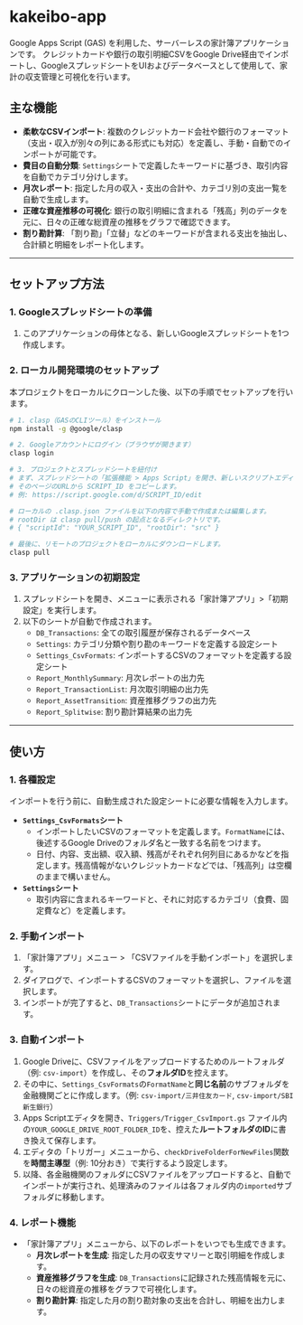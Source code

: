 # kakeibo-app

Google Apps Script (GAS) を利用した、サーバーレスの家計簿アプリケーションです。
クレジットカードや銀行の取引明細CSVをGoogle Drive経由でインポートし、GoogleスプレッドシートをUIおよびデータベースとして使用して、家計の収支管理と可視化を行います。

## 主な機能

-   **柔軟なCSVインポート**: 複数のクレジットカード会社や銀行のフォーマット（支出・収入が別々の列にある形式にも対応）を定義し、手動・自動でのインポートが可能です。
-   **費目の自動分類**: `Settings`シートで定義したキーワードに基づき、取引内容を自動でカテゴリ分けします。
-   **月次レポート**: 指定した月の収入・支出の合計や、カテゴリ別の支出一覧を自動で生成します。
-   **正確な資産推移の可視化**: 銀行の取引明細に含まれる「残高」列のデータを元に、日々の正確な総資産の推移をグラフで確認できます。
-   **割り勘計算**: 「割り勘」「立替」などのキーワードが含まれる支出を抽出し、合計額と明細をレポート化します。

---

## セットアップ方法

### 1. Googleスプレッドシートの準備

1.  このアプリケーションの母体となる、新しいGoogleスプレッドシートを1つ作成します。

### 2. ローカル開発環境のセットアップ

本プロジェクトをローカルにクローンした後、以下の手順でセットアップを行います。

```bash
# 1. clasp（GASのCLIツール）をインストール
npm install -g @google/clasp

# 2. Googleアカウントにログイン（ブラウザが開きます）
clasp login

# 3. プロジェクトとスプレッドシートを紐付け
# まず、スプレッドシートの「拡張機能 > Apps Script」を開き、新しいスクリプトエディタのタブを開きます。
# そのページのURLから SCRIPT_ID をコピーします。
# 例: https://script.google.com/d/SCRIPT_ID/edit

# ローカルの .clasp.json ファイルを以下の内容で手動で作成または編集します。
# rootDir は clasp pull/push の起点となるディレクトリです。
# { "scriptId": "YOUR_SCRIPT_ID", "rootDir": "src" }

# 最後に、リモートのプロジェクトをローカルにダウンロードします。
clasp pull
```

### 3. アプリケーションの初期設定

1.  スプレッドシートを開き、メニューに表示される「家計簿アプリ」>「初期設定」を実行します。
2.  以下のシートが自動で作成されます。
    -   `DB_Transactions`: 全ての取引履歴が保存されるデータベース
    -   `Settings`: カテゴリ分類や割り勘のキーワードを定義する設定シート
    -   `Settings_CsvFormats`: インポートするCSVのフォーマットを定義する設定シート
    -   `Report_MonthlySummary`: 月次レポートの出力先
    -   `Report_TransactionList`: 月次取引明細の出力先
    -   `Report_AssetTransition`: 資産推移グラフの出力先
    -   `Report_Splitwise`: 割り勘計算結果の出力先

---

## 使い方

### 1. 各種設定

インポートを行う前に、自動生成された設定シートに必要な情報を入力します。

-   **`Settings_CsvFormats`シート**
    -   インポートしたいCSVのフォーマットを定義します。`FormatName`には、後述するGoogle Driveのフォルダ名と一致する名前をつけます。
    -   日付、内容、支出額、収入額、残高がそれぞれ何列目にあるかなどを指定します。残高情報がないクレジットカードなどでは、「残高列」は空欄のままで構いません。
-   **`Settings`シート**
    -   取引内容に含まれるキーワードと、それに対応するカテゴリ（食費、固定費など）を定義します。

### 2. 手動インポート

1.  「家計簿アプリ」メニュー > 「CSVファイルを手動インポート」を選択します。
2.  ダイアログで、インポートするCSVのフォーマットを選択し、ファイルを選択します。
3.  インポートが完了すると、`DB_Transactions`シートにデータが追加されます。

### 3. 自動インポート

1.  Google Driveに、CSVファイルをアップロードするためのルートフォルダ（例: `csv-import`）を作成し、その**フォルダID**を控えます。
2.  その中に、`Settings_CsvFormats`の`FormatName`と**同じ名前**のサブフォルダを金融機関ごとに作成します。（例: `csv-import/三井住友カード`, `csv-import/SBI新生銀行`）
3.  Apps Scriptエディタを開き、`Triggers/Trigger_CsvImport.gs` ファイル内の`YOUR_GOOGLE_DRIVE_ROOT_FOLDER_ID`を、控えた**ルートフォルダのID**に書き換えて保存します。
4.  エディタの「トリガー」メニューから、`checkDriveFolderForNewFiles`関数を**時間主導型**（例: 10分おき）で実行するよう設定します。
5.  以降、各金融機関のフォルダにCSVファイルをアップロードすると、自動でインポートが実行され、処理済みのファイルは各フォルダ内の`imported`サブフォルダに移動します。

### 4. レポート機能

-   「家計簿アプリ」メニューから、以下のレポートをいつでも生成できます。
    -   **月次レポートを生成**: 指定した月の収支サマリーと取引明細を作成します。
    -   **資産推移グラフを生成**: `DB_Transactions`に記録された残高情報を元に、日々の総資産の推移をグラフで可視化します。
    -   **割り勘計算**: 指定した月の割り勘対象の支出を合計し、明細を出力します。
